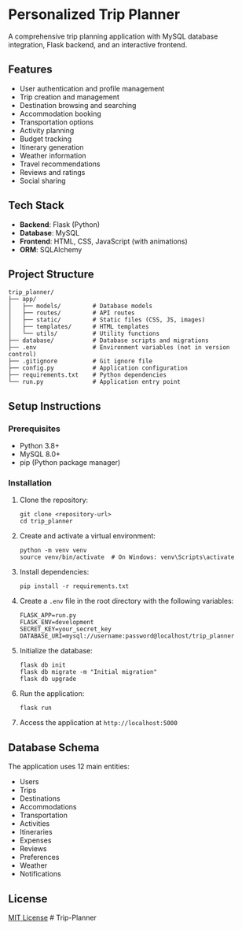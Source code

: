 # Personalized Trip Planner

A comprehensive trip planning application with MySQL database integration, Flask backend, and an interactive frontend.

## Features

- User authentication and profile management
- Trip creation and management
- Destination browsing and searching
- Accommodation booking
- Transportation options
- Activity planning
- Budget tracking
- Itinerary generation
- Weather information
- Travel recommendations
- Reviews and ratings
- Social sharing

## Tech Stack

- **Backend**: Flask (Python)
- **Database**: MySQL
- **Frontend**: HTML, CSS, JavaScript (with animations)
- **ORM**: SQLAlchemy

## Project Structure

```
trip_planner/
├── app/
│   ├── models/         # Database models
│   ├── routes/         # API routes
│   ├── static/         # Static files (CSS, JS, images)
│   ├── templates/      # HTML templates
│   └── utils/          # Utility functions
├── database/           # Database scripts and migrations
├── .env                # Environment variables (not in version control)
├── .gitignore          # Git ignore file
├── config.py           # Application configuration
├── requirements.txt    # Python dependencies
└── run.py              # Application entry point
```

## Setup Instructions

### Prerequisites

- Python 3.8+
- MySQL 8.0+
- pip (Python package manager)

### Installation

1. Clone the repository:
   ```
   git clone <repository-url>
   cd trip_planner
   ```

2. Create and activate a virtual environment:
   ```
   python -m venv venv
   source venv/bin/activate  # On Windows: venv\Scripts\activate
   ```

3. Install dependencies:
   ```
   pip install -r requirements.txt
   ```

4. Create a `.env` file in the root directory with the following variables:
   ```
   FLASK_APP=run.py
   FLASK_ENV=development
   SECRET_KEY=your_secret_key
   DATABASE_URI=mysql://username:password@localhost/trip_planner
   ```

5. Initialize the database:
   ```
   flask db init
   flask db migrate -m "Initial migration"
   flask db upgrade
   ```

6. Run the application:
   ```
   flask run
   ```

7. Access the application at `http://localhost:5000`

## Database Schema

The application uses 12 main entities:
- Users
- Trips
- Destinations
- Accommodations
- Transportation
- Activities
- Itineraries
- Expenses
- Reviews
- Preferences
- Weather
- Notifications

## License

[MIT License](LICENSE) #   T r i p - P l a n n e r 
 
 
